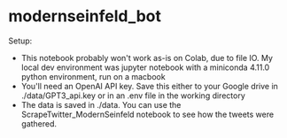 # modernseinfeld_bot


Setup:
- This notebook probably won't work as-is on Colab, due to file IO. My local dev environment was jupyter notebook with a miniconda 4.11.0 python environment, run on a macbook
- You'll need an OpenAI API key. Save this either to your Google drive in ./data/GPT3_api.key or in an .env file in the working directory
- The data is saved in ./data. You can use the ScrapeTwitter_ModernSeinfeld notebook to see how the tweets were gathered.
